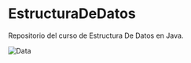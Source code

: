 # EstructuraDeDatos
Repositorio del curso de Estructura De Datos en Java. 

![Data](images/Datastructures-675085374g.png)






